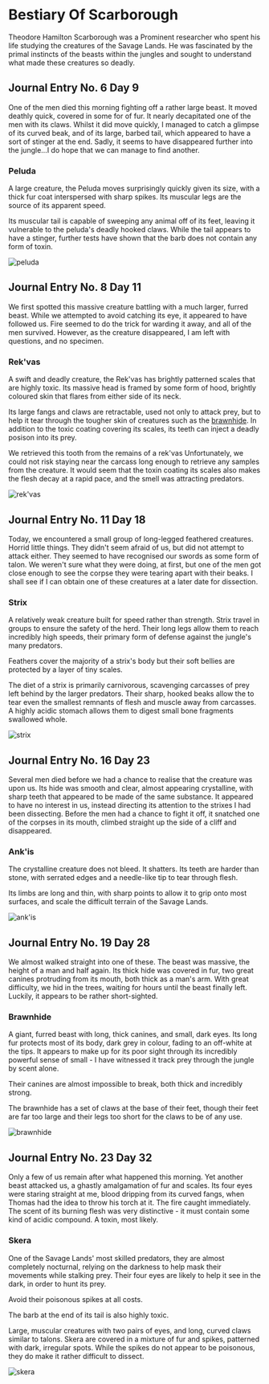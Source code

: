 # Bestiary Of Scarborough

Theodore Hamilton Scarborough was a Prominent researcher who spent his life studying the creatures of the Savage Lands. He was fascinated by the primal instincts of the beasts within the jungles and sought to understand what made these creatures so deadly.

## Journal Entry No. 6 Day 9

One of the men died this morning fighting off a rather large beast. It moved deathly quick, covered in some for of fur. It nearly decapitated one of the men with its claws. Whilst it did move quickly, I managed to catch a glimpse of its curved beak, and of its large, barbed tail, which appeared to have a sort of stinger at the end. Sadly, it seems to have disappeared further into the jungle...I do hope that we can manage to find another.

### Peluda

A large creature, the Peluda moves surprisingly quickly given its size, with a thick fur coat interspersed with sharp spikes. Its muscular legs are the source of its apparent speed.

Its muscular tail is capable of sweeping any animal off of its feet, leaving it vulnerable to the peluda's deadly hooked claws. While the tail appears to have a stinger, further tests have shown that the barb does not contain any form of toxin.

<img src="https://d2hl7maqck52px.cloudfront.net/continents/rathe/savage-lands/peluda.webp" alt="peluda" class="center">

## Journal Entry No. 8 Day 11

We first spotted this massive creature battling with a much larger, furred beast. While we attempted to avoid catching its eye, it appeared to have followed us. Fire seemed to do the trick for warding it away, and all of the men survived. However, as the creature disappeared, I am left with questions, and no specimen.

### Rek'vas

A swift and deadly creature, the Rek'vas has brightly patterned scales that are highly toxic. Its massive head is framed by some form of hood, brightly coloured skin that flares from either side of its neck.

Its large fangs and claws are retractable, used not only to attack prey, but to help it tear through the tougher skin of creatures such as the [brawnhide](#brawnhide). In addition to the toxic coating covering its scales, its teeth can inject a deadly posison into its prey.

We retrieved this tooth from the remains of a rek'vas Unfortunately, we could not risk staying near the carcass long enough to retrieve any samples from the creature. It would seem that the toxin coating its scales also makes the flesh decay at a rapid pace, and the smell was attracting predators.

<img src="https://d2hl7maqck52px.cloudfront.net/continents/rathe/savage-lands/rekvas.webp" alt="rek'vas" class="center">

## Journal Entry No. 11 Day 18

Today, we encountered a small group of long-legged feathered creatures. Horrid little things. They didn't seem afraid of us, but did not attempt to attack either. They seemed to have recognised our swords as some form of talon. We weren't sure what they were doing, at first, but one of the men got close enough to see the corpse they were tearing apart with their beaks. I shall see if I can obtain one of these creatures at a later date for dissection.

### Strix

A relatively weak creature built for speed rather than strength. Strix travel in groups to ensure the safety of the herd. Their long legs allow them to reach incredibly high speeds, their primary form of defense against the jungle's many predators.

Feathers cover the majority of a strix's body but their soft bellies are protected by a layer of tiny scales.

The diet of a strix is primarily carnivorous, scavenging carcasses of prey left behind by the larger predators. Their sharp, hooked beaks allow the to tear even the smallest remnants of flesh and muscle away from carcasses. A highly acidic stomach allows them to digest small bone fragments swallowed whole.

<img src="https://d2hl7maqck52px.cloudfront.net/continents/rathe/savage-lands/strix.webp" alt="strix" class="center">

## Journal Entry No. 16 Day 23

Several men died before we had a chance to realise that the creature was upon us. Its hide was smooth and clear, almost appearing crystalline, with sharp teeth that appeared to be made of the same substance. It appeared to have no interest in us, instead directing its attention to the strixes I had been dissecting. Before the men had a chance to fight it off, it snatched one of the corpses in its mouth, climbed straight up the side of a cliff and disappeared.

### Ank'is

The crystalline creature does not bleed. It shatters. Its teeth are harder than stone, with serrated edges and a needle-like tip to tear through flesh.

Its limbs are long and thin, with sharp points to allow it to grip onto most surfaces, and scale the difficult terrain of the Savage Lands.

<img src="https://d2hl7maqck52px.cloudfront.net/continents/rathe/savage-lands/ankis.webp" alt="ank'is" class="center">

## Journal Entry No. 19 Day 28

We almost walked straight into one of these. The beast was massive, the height of a man and half again. Its thick hide was covered in fur, two great canines protruding from its mouth, both thick as a man's arm. With great difficulty, we hid in the trees, waiting for hours until the beast finally left. Luckily, it appears to be rather short-sighted.

### Brawnhide

A giant, furred beast with long, thick canines, and small, dark eyes. Its long fur protects most of its body, dark grey in colour, fading to an off-white at the tips. It appears to make up for its poor sight through its incredibly powerful sense of small - I have witnessed it track prey through the jungle by scent alone.

Their canines are almost impossible to break, both thick and incredibly strong.

The brawnhide has a set of claws at the base of their feet, though their feet are far too large and their legs too short for the claws to be of any use.

<img src="https://d2hl7maqck52px.cloudfront.net/continents/rathe/savage-lands/brawnhide.webp" alt="brawnhide" class="center">

## Journal Entry No. 23 Day 32

Only a few of us remain after what happened this morning. Yet another beast attacked us, a ghastly amalgamation of fur and scales. Its four eyes were staring straight at me, blood dripping from its curved fangs, when Thomas had the idea to throw his torch at it. The fire caught immediately. The scent of its burning flesh was very distinctive - it must contain some kind of acidic compound. A toxin, most likely.

### Skera

One of the Savage Lands' most skilled predators, they are almost completely nocturnal, relying on the darkness to help mask their movements while stalking prey. Their four eyes are likely to help it see in the dark, in order to hunt its prey.

Avoid their poisonous spikes at all costs.

The barb at the end of its tail is also highly toxic.

Large, muscular creatures with two pairs of eyes, and long, curved claws similar to talons. Skera are covered in a mixture of fur and spikes, patterned with dark, irregular spots. While the spikes do not appear to be poisonous, they do make it rather difficult to dissect.

<img src="https://d2hl7maqck52px.cloudfront.net/continents/rathe/savage-lands/skera.webp" alt="skera" class="center">
